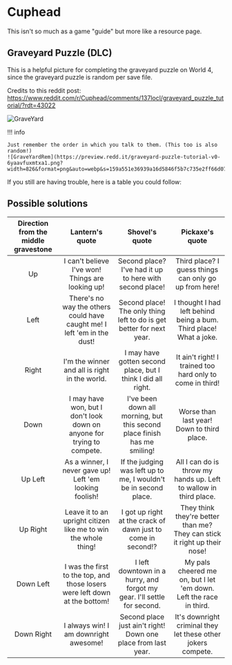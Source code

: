 # **Cuphead**

This isn't so much as a game "guide" but more like a resource page.

## Graveyard Puzzle (DLC)

This is a helpful picture for completing the graveyard puzzle on World 4, since the graveyard puzzle is random per save file.

Credits to this reddit post: <https://www.reddit.com/r/Cuphead/comments/137locl/graveyard_puzzle_tutorial/?rdt=43022>

![GraveYard](https://preview.redd.it/graveyard-puzzle-tutorial-v0-uxfjzk9tmtxa1.png?width=1080&crop=smart&auto=webp&s=507b5676623a1da5f5cfd45a208b791fac2f09c5)

!!! info

    Just remember the order in which you talk to them. (This too is also random!)
    ![GraveYardRem](https://preview.redd.it/graveyard-puzzle-tutorial-v0-6yaavfuxmtxa1.png?width=826&format=png&auto=webp&s=159a551e36939a16d5846f5b7c735e2ff66d0720)

If you still are having trouble, here is a table you could follow:

## Possible solutions

**Direction from the middle gravestone**|**Lantern's quote**|**Shovel's quote**|**Pickaxe's quote**
:-----:|:-----:|:-----:|:-----:
Up|I can't believe I've won! Things are looking up!|Second place? I've had it up to here with second place!|Third place? I guess things can only go up from here!
Left|There's no way the others could have caught me! I left 'em in the dust!|Second place! The only thing left to do is get better for next year.|I thought I had left behind being a bum. Third place! What a joke.
Right|I'm the winner and all is right in the world.|I may have gotten second place, but I think I did all right.|It ain't right! I trained too hard only to come in third!
Down|I may have won, but I don't look down on anyone for trying to compete.|I've been down all morning, but this second place finish has me smiling!|Worse than last year! Down to third place.
Up Left|As a winner, I never gave up! Left 'em looking foolish!|If the judging was left up to me, I wouldn't be in second place.|All I can do is throw my hands up. Left to wallow in third place.
Up Right|Leave it to an upright citizen like me to win the whole thing!|I got up right at the crack of dawn just to come in second!?|They think they're better than me? They can stick it right up their nose!
Down Left|I was the first to the top, and those losers were left down at the bottom!|I left downtown in a hurry, and forgot my gear. I'll settle for second.|My pals cheered me on, but I let 'em down. Left the race in third.
Down Right|I always win! I am downright awesome!|Second place just ain't right! Down one place from last year.|It's downright criminal they let these other jokers compete.
